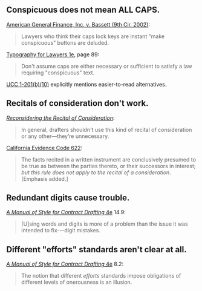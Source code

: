 ## Conspicuous does not mean ALL CAPS.

[American General Finance, Inc. v. Bassett (9th Cir. 2002)](https://www.courtlistener.com/opinion/777159/in-re-darlene-m-bassett-debtor-american-general-finance-inc-v-darlene/#p18):

> Lawyers who think their caps lock keys are instant "make conspicuous" buttons are deluded.

[Typography for Lawyers 1e](https://typographyforlawyers.com), page 89:

> Don't assume caps are either necessary or sufficient to satisfy a law requiring "conspicuous" text.

[UCC 1-201(b)(10)](https://www.law.cornell.edu/ucc/1/1-201#1-201b10) explicitly mentions easier-to-read alternatives.

## Recitals of consideration don't work.

[_Reconsidering the Recital of Consideration_](https://www.adamsdrafting.com/wp/wp-content/uploads/2015/12/Reconsidering-the-Recital-of-Consideration.pdf):

> In general, drafters shouldn't use this kind of recital of consideration or any other—they’re unnecessary. 

[California Evidence Code 622](https://leginfo.legislature.ca.gov/faces/codes_displaySection.xhtml?sectionNum=622.&lawCode=EVID):

> The facts recited in a written instrument are conclusively presumed to be true as between the parties thereto, or their successors in interest; _but this rule does not apply to the recital of a consideration_.  [Emphasis added.]

## Redundant digits cause trouble.

[_A Manual of Style for Contract Drafting_ 4e](https://www.americanbar.org/products/inv/book/297140045/) 14.9:

> [U]sing words and digits is more of a problem than the issue it was intended to fix---digit mistakes.

## Different "efforts" standards aren't clear at all.

[_A Manual of Style for Contract Drafting_ 4e](https://www.americanbar.org/products/inv/book/297140045/) 8.2:

> The notion that different _efforts_ standards impose obligations of different levels of onerousness is an illusion.
